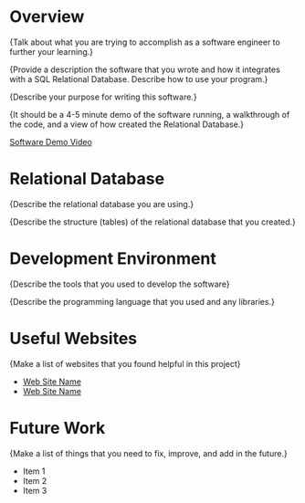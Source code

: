 # Overview

{Talk about what you are trying to accomplish as a software engineer to further your learning.}

{Provide a description the software that you wrote and how it integrates with a SQL Relational Database. Describe how to use your program.}

{Describe your purpose for writing this software.}

{It should be a 4-5 minute demo of the software running, a walkthrough of the code, and a view of how created the Relational Database.}

[Software Demo Video](http://youtube.link.goes.here)

# Relational Database

{Describe the relational database you are using.}

{Describe the structure (tables) of the relational database that you created.}

# Development Environment

{Describe the tools that you used to develop the software}

{Describe the programming language that you used and any libraries.}

# Useful Websites

{Make a list of websites that you found helpful in this project}
* [Web Site Name](http://url.link.goes.here)
* [Web Site Name](http://url.link.goes.here)

# Future Work

{Make a list of things that you need to fix, improve, and add in the future.}
* Item 1
* Item 2
* Item 3
